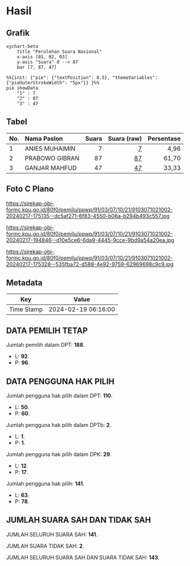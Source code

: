 # Hasil

## Grafik

```mermaid
xychart-beta
    title "Perolehan Suara Nasional"
    x-axis [01, 02, 03]
    y-axis "Suara" 0 --> 87
    bar [7, 87, 47]
```

```mermaid
%%{init: {"pie": {"textPosition": 0.5}, "themeVariables": {"pieOuterStrokeWidth": "5px"}} }%%
pie showData
    "1" : 7
    "2" : 87
    "3" : 47
```

## Tabel

| No. | Nama Paslon    | Suara | Suara (raw) | Persentase |
|:--- |:-------------- | -----:| -----------:| ----------:|
| 1   | ANIES MUHAIMIN | 7     | [7][p-1]    | 4,96       |
| 2   | PRABOWO GIBRAN | 87    | [87][p-2]   | 61,70      |
| 3   | GANJAR MAHFUD  | 47    | [47][p-3]   | 33,33      |


[p-1]: https://github.com/gigit-pemilu/pemilu-2024/blob/main/pilpres/hitung-suara/sub/91-papua/sub/03-jayapura/sub/07-nimboran/sub/1021-tabri/sub/002-tps/sub/paslon-1.txt
[p-2]: https://github.com/gigit-pemilu/pemilu-2024/blob/main/pilpres/hitung-suara/sub/91-papua/sub/03-jayapura/sub/07-nimboran/sub/1021-tabri/sub/002-tps/sub/paslon-2.txt
[p-3]: https://github.com/gigit-pemilu/pemilu-2024/blob/main/pilpres/hitung-suara/sub/91-papua/sub/03-jayapura/sub/07-nimboran/sub/1021-tabri/sub/002-tps/sub/paslon-3.txt

## Foto C Plano

https://sirekap-obj-formc.kpu.go.id/80f0/pemilu/ppwp/91/03/07/10/21/9103071021002-20240217-175135--dc5af271-6f83-4550-b06a-b294b493c557.jpg

https://sirekap-obj-formc.kpu.go.id/80f0/pemilu/ppwp/91/03/07/10/21/9103071021002-20240217-194846--d10e5ce6-6da9-4445-9cce-9bd9a54a20ea.jpg

https://sirekap-obj-formc.kpu.go.id/80f0/pemilu/ppwp/91/03/07/10/21/9103071021002-20240217-175328--535fba72-d588-4e92-9759-62969698c9c9.jpg


## Metadata

| Key        | Value               |
| ---------- | ------------------- |
| Time Stamp | 2024-02-19 06:16:00 |


## DATA PEMILIH TETAP

Jumlah pemilih dalam DPT: **188**.
 * L: **92**.
 * P: **96**.

## DATA PENGGUNA HAK PILIH

Jumlah pengguna hak pilih dalam DPT: **110**.
 * L: **50**.
 * P: **60**.

Jumlah pengguna hak pilih dalam DPTb: **2**.
 * L: **1**.
 * P: **1**.

Jumlah pengguna hak pilih dalam DPK: **29**.
 * L: **12**.
 * P: **17**.

Jumlah pengguna hak pilih: **141**.
 * L: **63**.
 * P: **78**.

## JUMLAH SUARA SAH DAN TIDAK SAH

JUMLAH SELURUH SUARA SAH: **141**.

JUMLAH SUARA TIDAK SAH: **2**.

JUMLAH SELURUH SUARA SAH DAN SUARA TIDAK SAH: **143**.



